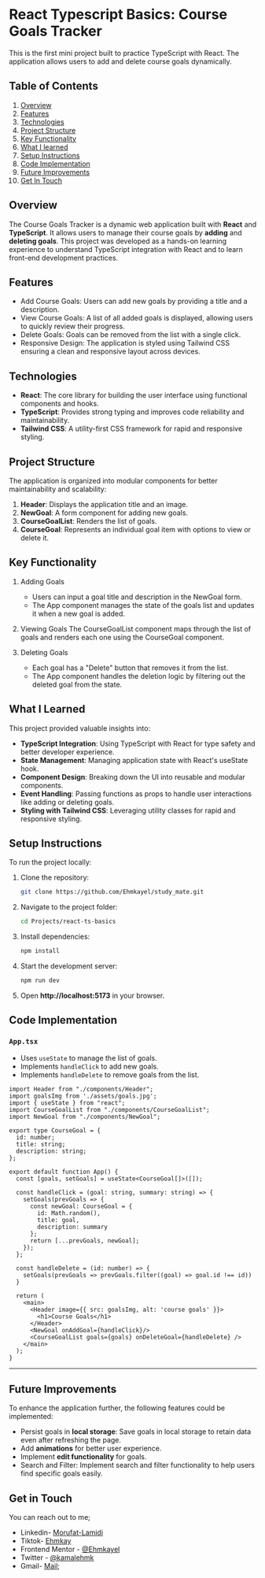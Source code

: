 # React Typescript Basics: Course Goals Tracker
This is the first mini project built to practice TypeScript with React. The application allows users to add and delete course goals dynamically.

## Table of Contents

1. [Overview](#overview)
2. [Features](#features)
3. [Technologies](#technologies)
4. [Project Structure](#project-structure)
5. [Key Functionality](#key-functionality)
6. [What I learned](#what-i-learned)
7. [Setup Instructions](#setup-instructions)
8. [Code Implementation](#code-implementation)
9. [Future Improvements](#future-improvements)
8. [Get In Touch](#get-in-touch)

## Overview

The Course Goals Tracker is a dynamic web application built with **React** and **TypeScript**. It allows users to manage their course goals by **adding** and **deleting goals**. This project was developed as a hands-on learning experience to understand TypeScript integration with React and to learn front-end development practices.

## Features

- Add Course Goals: Users can add new goals by providing a title and a description.
- View Course Goals: A list of all added goals is displayed, allowing users to quickly review their progress.
- Delete Goals: Goals can be removed from the list with a single click.
- Responsive Design: The application is styled using Tailwind CSS ensuring a clean and responsive layout across devices.

## Technologies
- **React**: The core library for building the user interface using functional components and hooks.
- **TypeScript**: Provides strong typing and improves code reliability and maintainability.
- **Tailwind CSS**: A utility-first CSS framework for rapid and responsive styling.

## Project Structure

The application is organized into modular components for better maintainability and scalability:

1. **Header**: Displays the application title and an image.
2. **NewGoal**: A form component for adding new goals.
3. **CourseGoalList**: Renders the list of goals.
4. **CourseGoal**: Represents an individual goal item with options to view or delete it.

## Key Functionality

1. Adding Goals
    - Users can input a goal title and description in the NewGoal form.
    - The App component manages the state of the goals list and updates it when a new goal is added.

2. Viewing Goals
The CourseGoalList component maps through the list of goals and renders each one using the CourseGoal component.

3. Deleting Goals
    - Each goal has a "Delete" button that removes it from the list.
    - The App component handles the deletion logic by filtering out the deleted goal from the state.


## What I Learned

This project provided valuable insights into:

- **TypeScript Integration**: Using TypeScript with React for type safety and better developer experience.
- **State Management**: Managing application state with React's useState hook.
- **Component Design**: Breaking down the UI into reusable and modular components.
- **Event Handling**: Passing functions as props to handle user interactions like adding or deleting goals.
- **Styling with Tailwind CSS**: Leveraging utility classes for rapid and responsive styling.


## Setup Instructions

To run the project locally:
1. Clone the repository:
   ```sh
   git clone https://github.com/Ehmkayel/study_mate.git
   ```
2. Navigate to the project folder:
   ```sh
   cd Projects/react-ts-basics
   ```
3. Install dependencies:
   ```sh
   npm install
   ```
4. Start the development server:
   ```sh
   npm run dev
   ```
5. Open **http://localhost:5173** in your browser.

## Code Implementation
### `App.tsx`
- Uses `useState` to manage the list of goals.
- Implements `handleClick` to add new goals.
- Implements `handleDelete` to remove goals from the list.

```tsx
import Header from "./components/Header";
import goalsImg from './assets/goals.jpg';
import { useState } from "react";
import CourseGoalList from "./components/CourseGoalList";
import NewGoal from "./components/NewGoal";

export type CourseGoal = {
  id: number;
  title: string;
  description: string;
};

export default function App() {
  const [goals, setGoals] = useState<CourseGoal[]>([]);

  const handleClick = (goal: string, summary: string) => {
    setGoals(prevGoals => {
      const newGoal: CourseGoal = {
        id: Math.random(),
        title: goal,
        description: summary
      };
      return [...prevGoals, newGoal];
    });
  };

  const handleDelete = (id: number) => {
    setGoals(prevGoals => prevGoals.filter((goal) => goal.id !== id))
  }

  return (
    <main>
      <Header image={{ src: goalsImg, alt: 'course goals' }}>
        <h1>Course Goals</h1>
      </Header>
      <NewGoal onAddGoal={handleClick}/>
      <CourseGoalList goals={goals} onDeleteGoal={handleDelete} />
    </main>
  );
}
```

---

## Future Improvements

To enhance the application further, the following features could be implemented:
- Persist goals in **local storage**: Save goals in local storage to retain data even after refreshing the page.
- Add **animations** for better user experience.
- Implement **edit functionality** for goals.
- Search and Filter: Implement search and filter functionality to help users find specific goals easily.


## Get in Touch
You can reach out to me;
 - Linkedin- [Morufat-Lamidi](https://linkedin.com/in/morufat-lamidi)
 - Tiktok- [Ehmkay](https://www.tiktok.com/@_ehmkay?)
 - Frontend Mentor - [@Ehmkayel](https://www.frontendmentor.io/profile/Ehmkayel)
 - Twitter - [@kamalehmk](https://www.twitter.com/kamalehmk)
 - Gmail- [Mail](mailto:lamidimorufat0@gmail.com);


